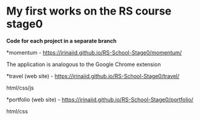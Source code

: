 # My first works on the RS course stage0

**Code for each project in a separate branch**

*momentum - https://irinaiid.github.io/RS-School-Stage0/momentum/

The application is analogous to the Google Chrome extension

*travel (web site) - https://irinaiid.github.io/RS-School-Stage0/travel/

html/css/js

*portfolio (web site) - https://irinaiid.github.io/RS-School-Stage0/portfolio/

html/css
